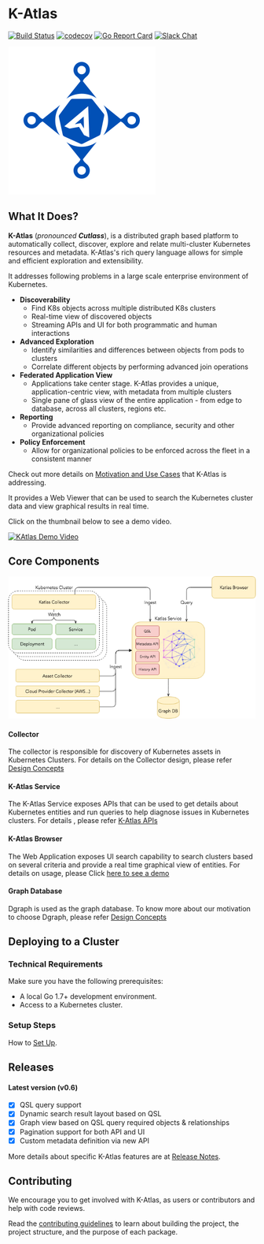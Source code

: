 # K-Atlas

[![Build Status](https://api.travis-ci.org/intuit/katlas.svg?branch=master)](https://www.travis-ci.org/intuit/katlas)
[![codecov](https://codecov.io/gh/intuit/katlas/branch/master/graph/badge.svg)](https://codecov.io/gh/intuit/katlas)
[![Go Report Card](https://goreportcard.com/badge/github.com/intuit/katlas)](https://goreportcard.com/report/github.com/intuit/katlas)
[![Slack Chat](https://img.shields.io/badge/slack-live-orange.svg)](https://katlasio.slack.com/)


![](website/assets/images/katlas-logo-blue-300px.png)

## What It Does?

**K-Atlas** \(_pronounced **Cutlass**_\), is a distributed graph based platform to automatically collect, discover, explore and relate multi-cluster Kubernetes resources and metadata. K-Atlas's rich query language allows for simple and efficient exploration and extensibility.

It addresses following problems in a large scale enterprise environment of Kubernetes.

* **Discoverability**
  * Find K8s objects across multiple distributed K8s clusters
  * Real-time view of discovered objects
  * Streaming APIs and UI for both programmatic and human interactions
* **Advanced Exploration**
  * Identify similarities and differences between objects from pods to clusters
  * Correlate different objects by performing advanced join operations
* **Federated Application View**
  * Applications take center stage. K-Atlas provides a unique, application-centric view, with metadata from multiple clusters
  * Single pane of glass view of the entire application - from edge to database, across all clusters, regions etc.
* **Reporting**
  * Provide advanced reporting on compliance, security and other organizational policies
* **Policy Enforcement**
  * Allow for organizational policies to be enforced across the fleet in a consistent manner

Check out more details on [Motivation and Use Cases](docs/motivation.md) that K-Atlas is addressing.

It provides a Web Viewer that can be used to search the Kubernetes cluster data and view graphical results in real time.

Click on the thumbnail below to see a demo video.

[![KAtlas Demo Video](https://img.youtube.com/vi/jptJy4sTaGw/0.jpg)](https://www.youtube.com/watch?v=jptJy4sTaGw)

## Core Components

![](docs/diagram/K-Atlas.png)

#### Collector

The collector is responsible for discovery of Kubernetes assets in Kubernetes Clusters. For details on the  Collector design, please refer [Design Concepts](docs/design-concepts.md)

#### K-Atlas Service

The K-Atlas Service exposes APIs that can be used to get details about Kubernetes entities and run queries to help diagnose issues in Kubernetes clusters. For details , please refer [K-Atlas APIs](docs/rest-apis.md) 

#### K-Atlas Browser

The Web Application exposes UI search capability to search clusters based on several criteria and provide a real time graphical view of entities. For details on usage, please Click [here to see a demo](https://www.useloom.com/share/eb97aa1054004be197e3ed732223e689)

#### Graph Database

Dgraph is used as the graph database. To know more about our motivation to choose Dgraph, please refer [Design Concepts](docs/design-concepts.md)

## Deploying to a Cluster

### Technical Requirements

Make sure you have the following prerequisites:

* A local Go 1.7+ development environment.
* Access to a Kubernetes cluster.

### Setup Steps

How to [Set Up](docs/installation.md).

## Releases

#### Latest version (v0.6)

* [x] QSL query support
* [x] Dynamic search result layout based on QSL
* [x] Graph view based on QSL query required objects & relationships
* [x] Pagination support for both API and UI
* [x] Custom metadata definition via new API

More details about specific K-Atlas features are at [Release Notes](release.md).

## Contributing

We encourage you to get involved with K-Atlas, as users or contributors and help with code reviews.

Read the [contributing guidelines](docs/contributing.md) to learn about building the project, the project structure, and the purpose of each package. 

